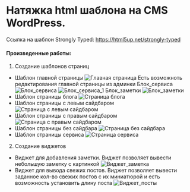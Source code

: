 # Натяжка html шаблона на CMS WordPress.
Ссылка на шаблон Strongly Typed: https://html5up.net/strongly-typed
#### Произведенные работы:
1.  Создание шаблонов страниц
  * Шаблон главной страницы 
  ![Главная страница](https://github.com/php-raz/wp_theme/blob/master/strongly-typed/images/img/home_page.jpg)
  Есть возможноть редактирования главной страницы из админки
  Блок_сервиса
  ![Блок_сервиса](https://github.com/php-raz/wp_theme/blob/master/strongly-typed/images/img/service_blok.jpg)
  ![Блок_сервиса_1](https://github.com/php-raz/wp_theme/blob/master/strongly-typed/images/img/service_blok_1.jpg)
  Блок_заметки
  ![Блок_заметки](https://github.com/php-raz/wp_theme/blob/master/strongly-typed/images/img/note_blok.jpg)
  * Шаблон страницы блога
  ![Страница блога](https://github.com/php-raz/wp_theme/blob/master/strongly-typed/images/img/blog_page.jpg)
  * Шаблон страницы с левым сайдбаром
  ![Страница с левым сайдбаром](https://github.com/php-raz/wp_theme/blob/master/strongly-typed/images/img/left_sidebar.jpg)
  * Шаблон страницы с правым сайдбаром
  ![Страница с правым сайдбаром](https://github.com/php-raz/wp_theme/blob/master/strongly-typed/images/img/right_sidebar.jpg)
  * Шаблон страницы без сайдбара
  ![Страница без сайдбара](https://github.com/php-raz/wp_theme/blob/master/strongly-typed/images/img/no_sidebar.jpg)
  * Шаблон страницы сервиса
  ![Страница сервиса](https://github.com/php-raz/wp_theme/blob/master/strongly-typed/images/img/service.jpg)
2.  Создание виджетов
  * Виджет для добавления заметки. Виджет позволяет вывести небольшую заметку с картинкой
  ![Виджет_заметка](https://github.com/php-raz/wp_theme/blob/master/strongly-typed/images/img/widget_note_full.jpg)
  * Виджет для вывода свежих постов. Виджет позволяет вывести заданное кол-во свежих постов с их миниатюрой и есть возможность установить длину поста
  ![Виджет_посты](https://github.com/php-raz/wp_theme/blob/master/strongly-typed/images/img/widget_post_full.jpg)
